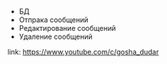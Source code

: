 + БД
+ Отпрака сообщений
+ Редактирование сообщений
+ Удаление сообщений

link: https://www.youtube.com/c/gosha_dudar
